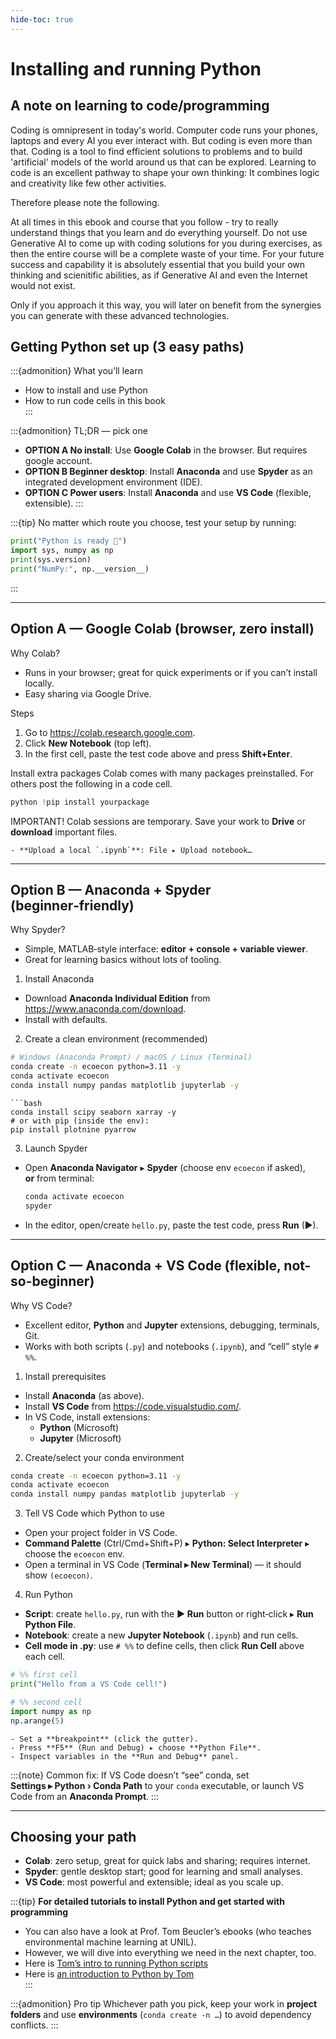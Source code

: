 ```yaml
---
hide-toc: true
---
```


# Installing and running Python   <!-- Add this -->


## A note on learning to code/programming

Coding is omnipresent in today's world. Computer code runs your phones, laptops and every AI you ever interact with.
But coding is even more than that. Coding is a tool to find efficient solutions to problems and to build 'artificial' models of the world around us that can be explored. Learning to code is an excellent pathway to shape your own thinking: It combines logic and creativity like few other activities. 

Therefore please note the following.

At all times in this ebook and course that you follow - try to really understand things that you learn and do everything yourself. Do not use Generative AI to come up with coding solutions for you during exercises, as then the entire course will be a complete waste of your time. For your future success and capability it is absolutely essential that you build your own thinking and scienitific abilities, as if Generative AI and even the Internet would not exist. 

Only if you approach it this way, you will later on benefit from the synergies you can generate with these advanced technologies. 

## Getting Python set up (3 easy paths)

:::{admonition} What you’ll learn
- How to install and use Python
- How to run code cells in this book  
:::



:::{admonition} TL;DR — pick one
- **OPTION A No install**: Use **Google Colab** in the browser. But requires google account.
- **OPTION B Beginner desktop**: Install **Anaconda** and use **Spyder** as an integrated development environment (IDE).
- **OPTION C Power users**: Install **Anaconda** and use **VS Code** (flexible, extensible).
:::

:::{tip}
No matter which route you choose, test your setup by running:

```python
print("Python is ready 🎉")
import sys, numpy as np
print(sys.version)
print("NumPy:", np.__version__)
```
:::

---

## Option A — Google Colab (browser, zero install)

 Why Colab?
- Runs in your browser; great for quick experiments or if you can’t install locally.
- Easy sharing via Google Drive.


Steps
1. Go to <https://colab.research.google.com>.
2. Click **New Notebook** (top left).
3. In the first cell, paste the test code above and press **Shift+Enter**.



Install extra packages
Colab comes with many packages preinstalled. For others post the following in a code cell.

```python
python !pip install yourpackage
```



IMPORTANT! Colab sessions are temporary. Save your work to **Drive** or **download** important files.


```{dropdown} Upload data or notebooks
- **Upload a local `.ipynb`**: File ▸ Upload notebook…
```

---

## Option B — Anaconda + Spyder (beginner‑friendly)

 Why Spyder?
- Simple, MATLAB‑style interface: **editor + console + variable viewer**.
- Great for learning basics without lots of tooling.


1. Install Anaconda
- Download **Anaconda Individual Edition** from <https://www.anaconda.com/download>.
- Install with defaults.

2. Create a clean environment (recommended)
```bash
# Windows (Anaconda Prompt) / macOS / Linux (Terminal)
conda create -n ecoecon python=3.11 -y
conda activate ecoecon
conda install numpy pandas matplotlib jupyterlab -y
```

```{dropdown} (Optional) Add more packages
```bash
conda install scipy seaborn xarray -y
# or with pip (inside the env):
pip install plotnine pyarrow
```


3. Launch Spyder
- Open **Anaconda Navigator** ▸ **Spyder** (choose env `ecoecon` if asked),  
  **or** from terminal:
  ```bash
  conda activate ecoecon
  spyder
  ```
- In the editor, open/create `hello.py`, paste the test code, press **Run** (▶).

---

## Option C — Anaconda + VS Code (flexible, not-so-beginner)


 Why VS Code?
- Excellent editor, **Python** and **Jupyter** extensions, debugging, terminals, Git.
- Works with both scripts (`.py`) and notebooks (`.ipynb`), and “cell” style `# %%`.


1) Install prerequisites
- Install **Anaconda** (as above).
- Install **VS Code** from <https://code.visualstudio.com/>.
- In VS Code, install extensions:
  - **Python** (Microsoft)
  - **Jupyter** (Microsoft)

2) Create/select your conda environment
```bash
conda create -n ecoecon python=3.11 -y
conda activate ecoecon
conda install numpy pandas matplotlib jupyterlab -y
```

3) Tell VS Code which Python to use
- Open your project folder in VS Code.
- **Command Palette** (Ctrl/Cmd+Shift+P) ▸ **Python: Select Interpreter** ▸ choose the `ecoecon` env.
- Open a terminal in VS Code (**Terminal ▸ New Terminal**) — it should show `(ecoecon)`.

4) Run Python
- **Script**: create `hello.py`, run with the **▶ Run** button or right‑click ▸ **Run Python File**.
- **Notebook**: create a new **Jupyter Notebook** (`.ipynb`) and run cells.
- **Cell mode in .py**: use `# %%` to define cells, then click **Run Cell** above each cell.

```python
# %% first cell
print("Hello from a VS Code cell!")

# %% second cell
import numpy as np
np.arange(5)
```

```{dropdown} Debugging quick start
- Set a **breakpoint** (click the gutter).
- Press **F5** (Run and Debug) ▸ choose **Python File**.
- Inspect variables in the **Run and Debug** panel.
```

:::{note}
Common fix: If VS Code doesn’t “see” conda, set  
**Settings ▸ Python › Conda Path** to your `conda` executable, or launch VS Code from an **Anaconda Prompt**.
:::

---

## Choosing your path

- **Colab**: zero setup, great for quick labs and sharing; requires internet.
- **Spyder**: gentle desktop start; good for learning and small analyses.
- **VS Code**: most powerful and extensible; ideal as you scale up.

:::{tip}
**For detailed tutorials to install Python and get started with programming**
- You can also have a look at Prof. Tom Beucler’s ebooks (who teaches environmental machine learning at UNIL).  
- However, we will dive into everything we need in the next chapter, too.  
- Here is [Tom’s intro to running Python scripts](https://tbeucler.github.io/2024_MLEES_Ebook/Milton/00_Running_Python_Scripts.html)  
- Here is [an introduction to Python by Tom](https://tbeucler.github.io/2024_MLEES_Ebook/IP/intro_python.html)  
:::

:::{admonition} Pro tip
Whichever path you pick, keep your work in **project folders** and use **environments** (`conda create -n …`) to avoid dependency conflicts.
:::
